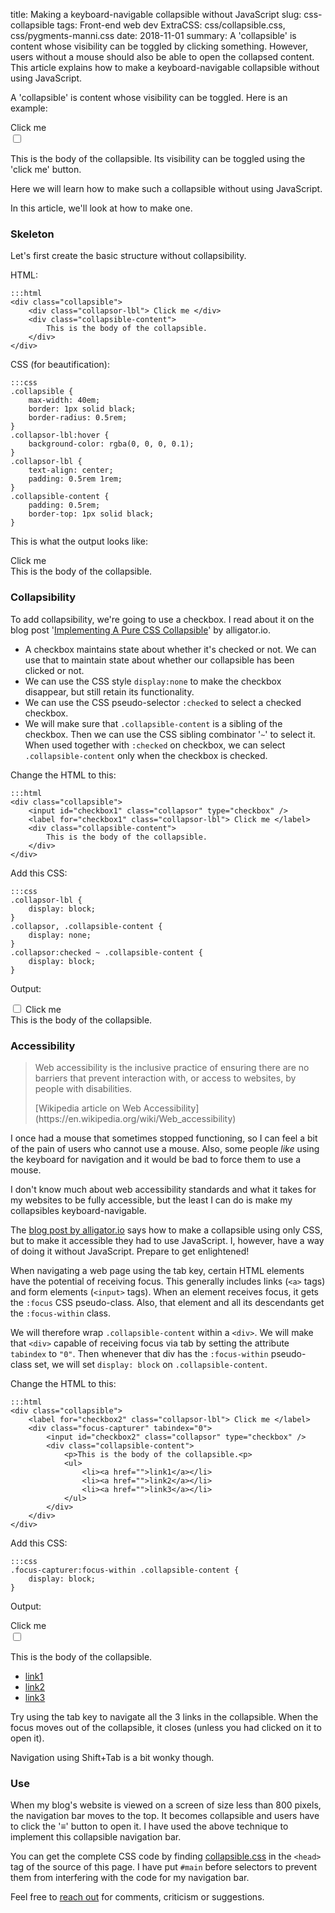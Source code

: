 title: Making a keyboard-navigable collapsible without JavaScript
slug: css-collapsible
tags: Front-end web dev
ExtraCSS: css/collapsible.css, css/pygments-manni.css
date: 2018-11-01
summary: A 'collapsible' is content whose visibility can be toggled by clicking something. However, users without a mouse should also be able to open the collapsed content. This article explains how to make a keyboard-navigable collapsible without using JavaScript.


A 'collapsible' is content whose visibility can be toggled. Here is an example:

<div class="collapsible" style="clear: both">
    <label for="checkbox0" class="collapsor-lbl"> Click me </label>
    <div class="focus-capturer" tabindex="0">
        <input id="checkbox0" class="collapsor" type="checkbox" />
        <div class="collapsible-content">
            <p>This is the body of the collapsible. Its visibility can be toggled using the 'click me' button.</p>
            <p>Here we will learn how to make such a collapsible without using JavaScript.</p>
        </div>
    </div>
</div>

In this article, we'll look at how to make one.

### Skeleton

Let's first create the basic structure without collapsibility.

HTML:

    :::html
    <div class="collapsible">
        <div class="collapsor-lbl"> Click me </div>
        <div class="collapsible-content">
            This is the body of the collapsible.
        </div>
    </div>

CSS (for beautification):

    :::css
    .collapsible {
        max-width: 40em;
        border: 1px solid black;
        border-radius: 0.5rem;
    }
    .collapsor-lbl:hover {
        background-color: rgba(0, 0, 0, 0.1);
    }
    .collapsor-lbl {
        text-align: center;
        padding: 0.5rem 1rem;
    }
    .collapsible-content {
        padding: 0.5rem;
        border-top: 1px solid black;
    }

This is what the output looks like:

<div class="collapsible">
    <div class="collapsor-lbl"> Click me </div>
    <div class="collapsible-content" style="display: block">
        This is the body of the collapsible.
    </div>
</div>

### Collapsibility

To add collapsibility, we're going to use a checkbox.
I read about it on the blog post
'[Implementing A Pure CSS Collapsible](https://alligator.io/css/collapsible/)' by alligator.io.

* A checkbox maintains state about whether it's checked or not.
  We can use that to maintain state about whether our collapsible has been clicked or not.
* We can use the CSS style `display:none` to make the checkbox disappear, but still retain its functionality.
* We can use the CSS pseudo-selector `:checked` to select a checked checkbox.
* We will make sure that `.collapsible-content` is a sibling of the checkbox.
  Then we can use the CSS sibling combinator '`~`' to select it.
  When used together with `:checked` on checkbox, we can select `.collapsible-content` only when the checkbox is checked.

Change the HTML to this:

    :::html
    <div class="collapsible">
        <input id="checkbox1" class="collapsor" type="checkbox" />
        <label for="checkbox1" class="collapsor-lbl"> Click me </label>
        <div class="collapsible-content">
            This is the body of the collapsible.
        </div>
    </div>

Add this CSS:

    :::css
    .collapsor-lbl {
        display: block;
    }
    .collapsor, .collapsible-content {
        display: none;
    }
    .collapsor:checked ~ .collapsible-content {
        display: block;
    }

Output:

<div class="collapsible">
    <input id="checkbox1" class="collapsor" type="checkbox" />
    <label for="checkbox1" class="collapsor-lbl"> Click me </label>
    <div class="collapsible-content">
        This is the body of the collapsible.
    </div>
</div>

### Accessibility

> Web accessibility is the inclusive practice of ensuring there are no barriers that
> prevent interaction with, or access to websites, by people with disabilities.
> <footer>[Wikipedia article on Web Accessibility](https://en.wikipedia.org/wiki/Web_accessibility)</footer>

I once had a mouse that sometimes stopped functioning, so I can feel a bit of the pain of users who cannot use a mouse.
Also, some people *like* using the keyboard for navigation and it would be bad to force them to use a mouse.

I don't know much about web accessibility standards and what it takes for my websites to be fully accessible,
but the least I can do is make my collapsibles keyboard-navigable.

The [blog post by alligator.io](https://alligator.io/css/collapsible/#a-note-on-accessibility)
says how to make a collapsible using only CSS, but to make it accessible they had to use JavaScript.
I, however, have a way of doing it without JavaScript. Prepare to get enlightened!

When navigating a web page using the tab key, certain HTML elements have the potential of receiving focus.
This generally includes links (`<a>` tags) and form elements (`<input>` tags).
When an element receives focus, it gets the `:focus` CSS pseudo-class.
Also, that element and all its descendants get the `:focus-within` class.

We will therefore wrap `.collapsible-content` within a `<div>`.
We will make that `<div>` capable of receiving focus via tab by setting the attribute `tabindex` to `"0"`.
Then whenever that div has the `:focus-within` pseudo-class set,
we will set `display: block` on `.collapsible-content`.

Change the HTML to this:

    :::html
    <div class="collapsible">
        <label for="checkbox2" class="collapsor-lbl"> Click me </label>
        <div class="focus-capturer" tabindex="0">
            <input id="checkbox2" class="collapsor" type="checkbox" />
            <div class="collapsible-content">
                <p>This is the body of the collapsible.<p>
                <ul>
                    <li><a href="">link1</a></li>
                    <li><a href="">link2</a></li>
                    <li><a href="">link3</a></li>
                </ul>
            </div>
        </div>
    </div>

Add this CSS:

    :::css
    .focus-capturer:focus-within .collapsible-content {
        display: block;
    }

Output:

<div class="collapsible">
    <label for="checkbox2" class="collapsor-lbl"> Click me </label>
    <div class="focus-capturer" tabindex="0">
        <input id="checkbox2" class="collapsor" type="checkbox" />
        <div class="collapsible-content">
            <p>This is the body of the collapsible.</p>
            <ul>
                <li><a href="">link1</a></li>
                <li><a href="">link2</a></li>
                <li><a href="">link3</a></li>
            </ul>
        </div>
    </div>
</div>

Try using the tab key to navigate all the 3 links in the collapsible.
When the focus moves out of the collapsible, it closes (unless you had clicked on it to open it).

Navigation using Shift+Tab is a bit wonky though.

### Use

When my blog's website is viewed on a screen of size less than 800 pixels, the navigation bar moves to the top.
It becomes collapsible and users have to click the '&equiv;' button to open it.
I have used the above technique to implement this collapsible navigation bar.

You can get the complete CSS code by finding
[collapsible.css]({filename}/css/collapsible.css)
in the `<head>` tag of the source of this page.
I have put `#main` before selectors to prevent them from interfering with
the code for my navigation bar.

Feel free to [reach out](https://github.com/sharmaeklavya2/blog/issues/new)
for comments, criticism or suggestions.
